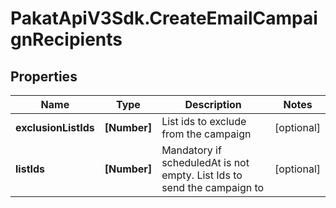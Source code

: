 # PakatApiV3Sdk.CreateEmailCampaignRecipients

## Properties
Name | Type | Description | Notes
------------ | ------------- | ------------- | -------------
**exclusionListIds** | **[Number]** | List ids to exclude from the campaign | [optional] 
**listIds** | **[Number]** | Mandatory if scheduledAt is not empty. List Ids to send the campaign to | [optional] 


